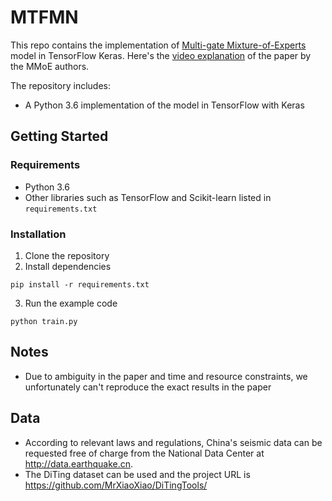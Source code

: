 # MTFMN

This repo contains the implementation of [Multi-gate Mixture-of-Experts](http://www.kdd.org/kdd2018/accepted-papers/view/modeling-task-relationships-in-multi-task-learning-with-multi-gate-mixture-) model in TensorFlow Keras. Here's the [video explanation](https://www.youtube.com/watch?v=Dweg47Tswxw) of the paper by the MMoE authors.

The repository includes:
- A Python 3.6 implementation of the model in TensorFlow with Keras

 ## Getting Started

### Requirements
- Python 3.6
- Other libraries such as TensorFlow and Scikit-learn listed in `requirements.txt`

### Installation
1. Clone the repository
2. Install dependencies
```
pip install -r requirements.txt
```
3. Run the example code
```
python train.py
```

## Notes
- Due to ambiguity in the paper and time and resource constraints, we unfortunately can't reproduce the exact results in the paper

## Data
- According to relevant laws and regulations, China's seismic data can be requested free of charge from the National Data Center at http://data.earthquake.cn.
- The DiTing dataset can be used and the project URL is https://github.com/MrXiaoXiao/DiTingTools/
